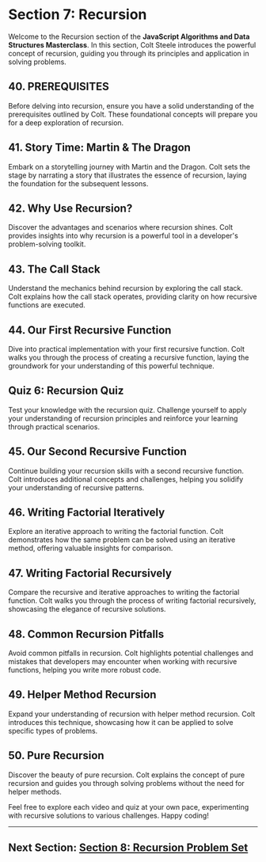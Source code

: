 # Section 7: Recursion

Welcome to the Recursion section of the **JavaScript Algorithms and Data Structures Masterclass**. In this section, Colt Steele introduces the powerful concept of recursion, guiding you through its principles and application in solving problems.

## 40. PREREQUISITES

Before delving into recursion, ensure you have a solid understanding of the prerequisites outlined by Colt. These foundational concepts will prepare you for a deep exploration of recursion.

## 41. Story Time: Martin & The Dragon

Embark on a storytelling journey with Martin and the Dragon. Colt sets the stage by narrating a story that illustrates the essence of recursion, laying the foundation for the subsequent lessons.

## 42. Why Use Recursion?

Discover the advantages and scenarios where recursion shines. Colt provides insights into why recursion is a powerful tool in a developer's problem-solving toolkit.

## 43. The Call Stack

Understand the mechanics behind recursion by exploring the call stack. Colt explains how the call stack operates, providing clarity on how recursive functions are executed.

## 44. Our First Recursive Function

Dive into practical implementation with your first recursive function. Colt walks you through the process of creating a recursive function, laying the groundwork for your understanding of this powerful technique.

## Quiz 6: Recursion Quiz

Test your knowledge with the recursion quiz. Challenge yourself to apply your understanding of recursion principles and reinforce your learning through practical scenarios.

## 45. Our Second Recursive Function

Continue building your recursion skills with a second recursive function. Colt introduces additional concepts and challenges, helping you solidify your understanding of recursive patterns.

## 46. Writing Factorial Iteratively

Explore an iterative approach to writing the factorial function. Colt demonstrates how the same problem can be solved using an iterative method, offering valuable insights for comparison.

## 47. Writing Factorial Recursively

Compare the recursive and iterative approaches to writing the factorial function. Colt walks you through the process of writing factorial recursively, showcasing the elegance of recursive solutions.

## 48. Common Recursion Pitfalls

Avoid common pitfalls in recursion. Colt highlights potential challenges and mistakes that developers may encounter when working with recursive functions, helping you write more robust code.

## 49. Helper Method Recursion

Expand your understanding of recursion with helper method recursion. Colt introduces this technique, showcasing how it can be applied to solve specific types of problems.

## 50. Pure Recursion

Discover the beauty of pure recursion. Colt explains the concept of pure recursion and guides you through solving problems without the need for helper methods.

Feel free to explore each video and quiz at your own pace, experimenting with recursive solutions to various challenges. Happy coding!

---

## Next Section: [Section 8: Recursion Problem Set](/Section8-recursion-problem-set)
